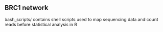 ## BRC1 network
bash_scripts/ contains shell scripts used to map sequencing data and count reads before statistical analysis in R
